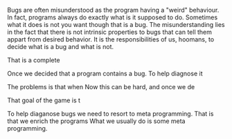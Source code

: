 Bugs are often misunderstood as the program having a "weird" behaviour. In fact, programs always do exactly what is it supposed to do. Sometimes what it does is not you want though that is a bug. The misunderstanding lies in the fact that there is not intrinsic properties to bugs that can tell them appart from desired behavior. It is the responsibilities of us, hoomans, to decide what is a bug and what is not.

That is a complete 

Once we decided that a program contains a bug. To help diagnose it

The problems is that when 
Now this can be hard, and once we de

That goal of the game is t

To help diaganose bugs we need to resort to meta programming. That is that we enrich the programs 
What we usually do is some meta programming. 